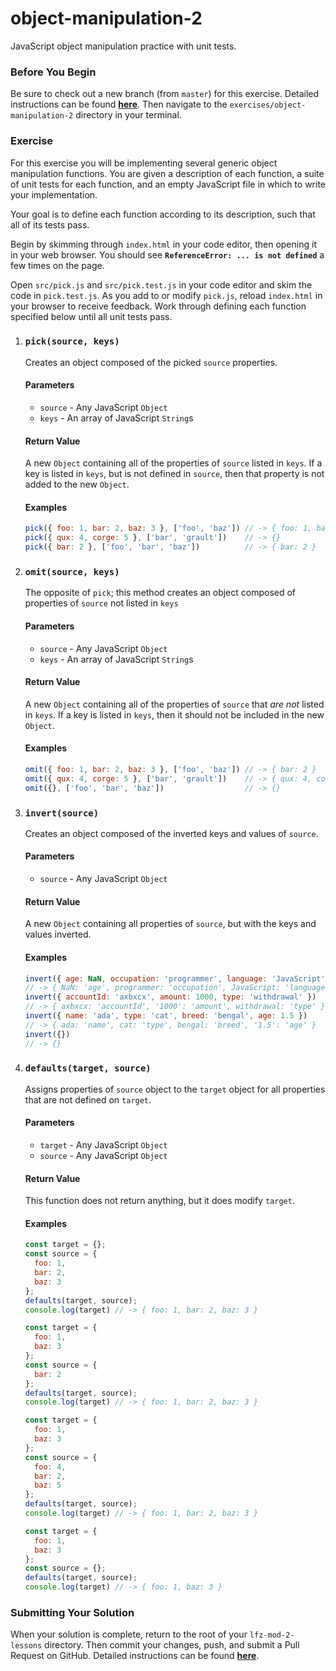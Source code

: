 # object-manipulation-2

JavaScript object manipulation practice with unit tests.

### Before You Begin

Be sure to check out a new branch (from `master`) for this exercise. Detailed instructions can be found [**here**](../../guides/before-each-exercise.md). Then navigate to the `exercises/object-manipulation-2` directory in your terminal.

### Exercise


For this exercise you will be implementing several generic object manipulation functions. You are given a description of each function, a suite of unit tests for each function, and an empty JavaScript file in which to write your implementation.

Your goal is to define each function according to its description, such that all of its tests pass.

Begin by skimming through `index.html` in your code editor, then opening it in your web browser. You should see **`ReferenceError: ... is not defined`** a few times on the page.

Open `src/pick.js` and `src/pick.test.js` in your code editor and skim the code in `pick.test.js`. As you add to or modify `pick.js`, reload `index.html` in your browser to receive feedback. Work through defining each function specified below until all unit tests pass.

1. ### `pick(source, keys)`

    Creates an object composed of the picked `source` properties.

    #### Parameters

      - `source` - Any JavaScript `Object`
      - `keys` - An array of JavaScript `String`s

    #### Return Value

      A new `Object` containing all of the properties of `source` listed in `keys`. If a key is listed in `keys`, but is not defined in `source`, then that property is not added to the new `Object`.

    #### Examples

      ```js
      pick({ foo: 1, bar: 2, baz: 3 }, ['foo', 'baz']) // -> { foo: 1, baz: 3 }
      pick({ qux: 4, corge: 5 }, ['bar', 'grault'])    // -> {}
      pick({ bar: 2 }, ['foo', 'bar', 'baz'])          // -> { bar: 2 }
      ```

1. ### `omit(source, keys)`

    The opposite of `pick`; this method creates an object composed of properties of `source` not listed in `keys`

    #### Parameters

      - `source` - Any JavaScript `Object`
      - `keys` - An array of JavaScript `String`s

    #### Return Value

      A new `Object` containing all of the properties of `source` that _are not_ listed in `keys`. If a key is listed in `keys`, then it should not be included in the new `Object`.

    #### Examples

      ```js
      omit({ foo: 1, bar: 2, baz: 3 }, ['foo', 'baz']) // -> { bar: 2 }
      omit({ qux: 4, corge: 5 }, ['bar', 'grault'])    // -> { qux: 4, corge: 5 }
      omit({}, ['foo', 'bar', 'baz'])                  // -> {}
      ```

1. ### `invert(source)`

    Creates an object composed of the inverted keys and values of `source`.

    #### Parameters

      - `source` - Any JavaScript `Object`

    #### Return Value

      A new `Object` containing all properties of `source`, but with the keys and values inverted.

    #### Examples

      ```js
      invert({ age: NaN, occupation: 'programmer', language: 'JavaScript' })
      // -> { NaN: 'age', programmer: 'occupation', JavaScript: 'language' }
      invert({ accountId: 'axbxcx', amount: 1000, type: 'withdrawal' })
      // -> { axbxcx: 'accountId', '1000': 'amount', withdrawal: 'type' }
      invert({ name: 'ada', type: 'cat', breed: 'bengal', age: 1.5 })
      // -> { ada: 'name', cat: 'type', bengal: 'breed', '1.5': 'age' }
      invert({})
      // -> {}
      ```

1. ### `defaults(target, source)`

    Assigns properties of `source` object to the `target` object for all properties that are not defined on `target`.

    #### Parameters

      - `target` - Any JavaScript `Object`
      - `source` - Any JavaScript `Object`

    #### Return Value

      This function does not return anything, but it does modify `target`.

    #### Examples

    ```js
    const target = {};
    const source = {
      foo: 1,
      bar: 2,
      baz: 3
    };
    defaults(target, source);
    console.log(target) // -> { foo: 1, bar: 2, baz: 3 }

    const target = {
      foo: 1,
      baz: 3
    };
    const source = {
      bar: 2
    };
    defaults(target, source);
    console.log(target) // -> { foo: 1, bar: 2, baz: 3 }

    const target = {
      foo: 1,
      baz: 3
    };
    const source = {
      foo: 4,
      bar: 2,
      baz: 5
    };
    defaults(target, source);
    console.log(target) // -> { foo: 1, bar: 2, baz: 3 }

    const target = {
      foo: 1,
      baz: 3
    };
    const source = {};
    defaults(target, source);
    console.log(target) // -> { foo: 1, baz: 3 }
    ```



### Submitting Your Solution

When your solution is complete, return to the root of your `lfz-mod-2-lessons` directory. Then commit your changes, push, and submit a Pull Request on GitHub. Detailed instructions can be found [**here**](../../guides/after-each-exercise.md).
